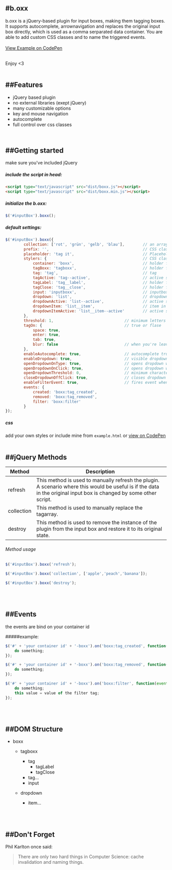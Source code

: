 #b.oxx
------
b.oxx is a jQuery-based plugin for input boxes, making them tagging boxes. It supports autocomplete, arrownavigation and replaces the original input box directly, which is used as a comma serparated data container. You are able to add custom CSS classes and to name the triggered events.
<br><br>[View Example on CodePen](http://codepen.io/Ch33p/pen/raYmxa)

<br>Enjoy <3<br><br>


##Features
----------
- jQuery based plugin
- no external libraries (exept jQuery)
- many customizable options
- key and mouse navigation
- autocomplete
- full control over css classes

<br>


##Getting started
-----------------
make sure you've included jQuery
##### include the script in head:
```html
<script type="text/javascript" src="dist/boxx.js"></script>             // normal
<script type="text/javascript" src="dist/boxx.min.js"></script>         // minified
```

##### initialize the b.oxx:
```javascript
$('#inputBox').boxx();
```

##### default settings:
```javascript
$('#inputBox').boxx({
        collection: ['rot', 'grün', 'gelb', 'blau'],        // an array of strings (["one","two","three"])
        prefix: '',                                         // CSS class prefix
        placeholder: 'tag it',                              // Placeholder
        stylers: {                                          // CSS classes
            container: 'boxx',                              // holder for tagboxx and dropdown
            tagBoxx: 'tagboxx',                             // holder for the tags
            tag: 'tag',                                     // tag
            tagActive: 'tag--active',                       // active state for tag
            tagLabel: 'tag__label',                         // holder for the tagvalue
            tagClose: 'tag__close',                         // holder for the remove button
            input: 'inputboxx',                             // inputbox for the boxx
            dropdown: 'list',                               // dropdownlist
            dropdownActive: 'list--active',                 // active state for dropdownlist
            dropdownItem: 'list__item',                     // item in dropdownlist
            dropdownItemActive: 'list__item--active'        // active state for item in dropdownlist
        },
        threshold: 1,                               // minimum letters to create a tag
        tagOn: {                                    // true or flase
            space: true,
            enter: true,
            tab: true,
            blur: false                             // when you're leaving the inputfield
        },
        enableAutocomplete: true,                   // autocomplete true or false
        enableDropdown: true,                       // visible dropdown
        openDropdownOnType: true,                   // opens dropdown when typing
        openDropdownOnClick: true,                  // opens dropdown when clicking on inputbox
        openDropdownThreshold: 0,                   // minimum characters until autocomplete
        closeDropdownOffClick: true,                // closes dropdown when clicking outside it 
        enableFilterEvent: true,                    // fires event when tag is selected
        events: {
            created: 'boxx:tag_created',
            removed: 'boxx:tag_removed',
            filter: 'boxx:filter'
        }
});
```

##### css
add your own styles or include mine from `example.html` or [view on CodePen](http://codepen.io/Ch33p/pen/raYmxa)
<br><br>


##jQuery Methods
----------------
Method             | Description
------------------ | -----------
refresh            | This method is used to manually refresh the plugin. A scenario where this would be useful is if the data in the original input box is changed by some other script.
collection         | This method is used to manually replace the tagarray.
destroy            | This method is used to remove the instance of the plugin from the input box and restore it to its original state.


###### Method usage
```javascript
$('#inputBox').boxx('refresh');

$('#inputBox').boxx('collection', ['apple','peach','banana']);

$('#inputBox').boxx('destroy');
```
<br><br>


##Events
--------
the events are bind on your container id

#####example:
```javascript
$('#' + 'your container id' + '-boxx').on('boxx:tag_created', function() {
    do something;
});

$('#' + 'your container id' + '-boxx').on('boxx:tag_removed', function() {
    do something;
});

$('#' + 'your container id' + '-boxx').on('boxx:filter', function(event, value) {
    do something;
    this value = value of the filter tag;
});
```
<br><br>


##DOM Structure
---------------

* boxx
    * tagboxx
        * tag
            * tagLabel
            + tagClose
        * tag...
        * input

    * dropdown
        * item...

<br><br>


##Don't Forget
--------------

Phil Karlton once said:
<blockquote>There are only two hard things in Computer Science: cache invalidation and naming things.</blockquote><br>

